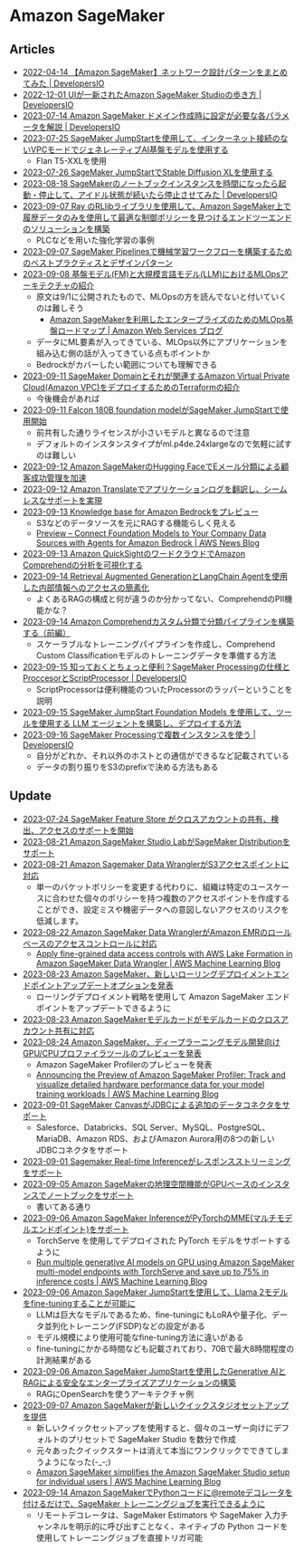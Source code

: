 # Amazon SageMaker

## Articles

- [2022-04-14 【Amazon SageMaker】ネットワーク設計パターンをまとめてみた | DevelopersIO](https://dev.classmethod.jp/articles/sagemaker-network-vpc-architecture-2022-04/#toc-1)
- [2022-12-01 UIが一新されたAmazon SageMaker Studioの歩き方 | DevelopersIO](https://dev.classmethod.jp/articles/how-to-walk-around-amazon-sagemaker-studio-new-ui/#toc-5)
- [2023-07-14 Amazon SageMaker ドメイン作成時に設定が必要な各パラメータを解説 | DevelopersIO](https://dev.classmethod.jp/articles/amazon-sagemaker-domain-setup-parameter/#toc-2)
- [2023-07-25 SageMaker JumpStartを使用して、インターネット接続のないVPCモードでジェネレーティブAI基盤モデルを使用する](https://aws.amazon.com/jp/blogs/machine-learning/use-generative-ai-foundation-models-in-vpc-mode-with-no-internet-connectivity-using-amazon-sagemaker-jumpstart/)
  - Flan T5-XXLを使用
- [2023-07-26 SageMaker JumpStartでStable Diffusion XLを使用する](https://aws.amazon.com/jp/blogs/machine-learning/use-stable-diffusion-xl-with-amazon-sagemaker-jumpstart-in-amazon-sagemaker-studio/)
- [2023-08-18 SageMakerのノートブックインスタンスを時間になったら起動・停止して、アイドル状態が続いたら停止させてみた | DevelopersIO](https://dev.classmethod.jp/articles/sagemaker-notebook-scheduled-start-stop/)
- [2023-09-07 Ray のRLlibライブラリを使用して、Amazon SageMaker上で履歴データのみを使用して最適な制御ポリシーを見つけるエンドツーエンドのソリューションを構築](https://aws.amazon.com/jp/blogs/machine-learning/optimize-equipment-performance-with-historical-data-ray-and-amazon-sagemaker/)
  - PLCなどを用いた強化学習の事例
- [2023-09-07 SageMaker Pipelinesで機械学習ワークフローを構築するためのベストプラクティスとデザインパターン](https://aws.amazon.com/jp/blogs/machine-learning/best-practices-and-design-patterns-for-building-machine-learning-workflows-with-amazon-sagemaker-pipelines/)
- [2023-09-08 基盤モデル(FM)と大規模言語モデル(LLM)におけるMLOpsアーキテクチャの紹介](https://aws.amazon.com/jp/blogs/news/fmops-llmops-operationalize-generative-ai-and-differences-with-mlops/)
  - 原文は9/1に公開されたもので、MLOpsの方を読んでないと付いていくのは難しそう
    - [Amazon SageMakerを利用したエンタープライズのためのMLOps基盤ロードマップ | Amazon Web Services ブログ](https://aws.amazon.com/jp/blogs/news/mlops-foundation-roadmap-for-enterprises-with-amazon-sagemaker-jp/)
  - データにML要素が入ってきている、MLOps以外にアプリケーションを組み込む側の話が入ってきている点もポイントか
  - Bedrockがカバーしたい範囲についても理解できる
- [2023-09-11 SageMaker Domainとそれが関連するAmazon Virtual Private Cloud(Amazon VPC)をデプロイするためのTerraformの紹介](https://aws.amazon.com/jp/blogs/machine-learning/amazon-sagemaker-domain-in-vpc-only-mode-to-support-sagemaker-studio-with-auto-shutdown-lifecycle-configuration-and-sagemaker-canvas-with-terraform/)
  - 今後機会があれば
- [2023-09-11 Falcon 180B foundation modelがSageMaker JumpStartで使用開始](https://aws.amazon.com/jp/blogs/machine-learning/falcon-180b-foundation-model-from-tii-is-now-available-via-amazon-sagemaker-jumpstart/)
  - 前共有した通りライセンスが小さいモデルと異なるので注意
  - デフォルトのインスタンスタイプがml.p4de.24xlargeなので気軽に試すのは難しい
- [2023-09-12 Amazon SageMakerのHugging FaceでEメール分類による顧客成功管理を加速](https://aws.amazon.com/jp/blogs/machine-learning/accelerate-client-success-management-through-email-classification-with-hugging-face-on-amazon-sagemaker/)
- [2023-09-12 Amazon Translateでアプリケーションログを翻訳し、シームレスなサポートを実現](https://aws.amazon.com/jp/blogs/machine-learning/unlocking-language-barriers-translate-application-logs-with-amazon-translate-for-seamless-support/)
- [2023-09-13 Knowledge base for Amazon Bedrockをプレビュー](https://aws.amazon.com/jp/about-aws/whats-new/2023/09/knowledge-base-amazon-bedrock-models-data-sources/)
  - S3などのデータソースを元にRAGする機能らしく見える
  - [Preview – Connect Foundation Models to Your Company Data Sources with Agents for Amazon Bedrock | AWS News Blog](https://aws.amazon.com/jp/blogs/aws/preview-connect-foundation-models-to-your-company-data-sources-with-agents-for-amazon-bedrock/)
- [2023-09-13 Amazon QuickSightのワードクラウドでAmazon Comprehendの分析を可視化する](https://aws.amazon.com/jp/blogs/machine-learning/visualize-an-amazon-comprehend-analysis-with-a-word-cloud-in-amazon-quicksight/)
- [2023-09-14 Retrieval Augmented GenerationとLangChain Agentを使用した内部情報へのアクセスの簡素化](https://aws.amazon.com/jp/blogs/machine-learning/simplify-access-to-internal-information-using-retrieval-augmented-generation-and-langchain-agents/)
  - よくあるRAGの構成と何が違うのか分かってない、ComprehendのPII機能かな？
- [2023-09-14 Amazon Comprehendカスタム分類で分類パイプラインを構築する（前編）](https://aws.amazon.com/jp/blogs/machine-learning/build-a-classification-pipeline-with-amazon-comprehend-custom-classification-part-i/)
  - スケーラブルなトレーニングパイプラインを作成し、Comprehend Custom Classificationモデルのトレーニングデータを準備する方法
- [2023-09-15 知っておくとちょっと便利？SageMaker Processingの仕様とProccesorとScriptProcessor | DevelopersIO](https://dev.classmethod.jp/articles/sagemaker-processing-proccesor-scriptprocessor/)
  - ScriptProcessorは便利機能のついたProcessorのラッパーということを説明
- [2023-09-15  SageMaker JumpStart Foundation Models を使用して、ツールを使用する LLM エージェントを構築し、デプロイする方法](https://aws.amazon.com/jp/blogs/machine-learning/learn-how-to-build-and-deploy-tool-using-llm-agents-using-aws-sagemaker-jumpstart-foundation-models/)
- [2023-09-16 SageMaker Processingで複数インスタンスを使う | DevelopersIO](https://dev.classmethod.jp/articles/sagemaker-processing-multi-instance/)
  - 自分がどれか、それ以外のホストとの通信ができるなど記載されている
  - データの割り振りをS3のprefixで決める方法もある

## Update

- [2023-07-24 SageMaker Feature Store がクロスアカウントの共有、検出、アクセスのサポートを開始](https://aws.amazon.com/jp/about-aws/whats-new/2023/07/amazon-sagemaker-feature-store-account-sharing-discovery-access/)
- [2023-08-21 Amazon SageMaker Studio LabがSageMaker Distributionをサポート](https://aws.amazon.com/jp/about-aws/whats-new/2023/08/amazon-sagemaker-studio-lab-supports-sagemaker-distribution/)
- [2023-08-21 Amazon Sagemaker Data WranglerがS3アクセスポイントに対応](https://aws.amazon.com/jp/about-aws/whats-new/2023/08/amazon-sagemaker-data-wrangler-s3-access-points/)
  - 単一のバケットポリシーを変更する代わりに、組織は特定のユースケースに合わせた個々のポリシーを持つ複数のアクセスポイントを作成することができ、設定ミスや機密データへの意図しないアクセスのリスクを低減します。
- [2023-08-22 Amazon SageMaker Data WranglerがAmazon EMRのロールベースのアクセスコントロールに対応](https://aws.amazon.com/jp/about-aws/whats-new/2023/08/amazon-sagemaker-data-wrangler-role-access-emr/)
  - [Apply fine-grained data access controls with AWS Lake Formation in Amazon SageMaker Data Wrangler | AWS Machine Learning Blog](https://aws.amazon.com/jp/blogs/machine-learning/apply-fine-grained-data-access-controls-with-aws-lake-formation-in-amazon-sagemaker-data-wrangler/)
- [2023-08-23 Amazon SageMaker、新しいローリングデプロイメントエンドポイントアップデートオプションを発表](https://aws.amazon.com/jp/about-aws/whats-new/2023/08/amazon-sagemaker-rolling-deployment-endpoint-update-option/)
  - ローリングデプロイメント戦略を使用して Amazon SageMaker エンドポイントをアップデートできるように
- [2023-08-23 Amazon SageMakerモデルカードがモデルカードのクロスアカウント共有に対応](https://aws.amazon.com/jp/about-aws/whats-new/2023/08/amazon-sagemaker-model-cards-cross-account-sharing-model-cards/)
- [2023-08-24 Amazon SageMaker、ディープラーニングモデル開発向けGPU/CPUプロファイラツールのプレビューを発表](https://aws.amazon.com/jp/about-aws/whats-new/2023/08/amazon-sagemaker-preview-gpu-cpu-profiler-tooling-model-development/)
  - Amazon SageMaker Profilerのプレビューを発表
  - [Announcing the Preview of Amazon SageMaker Profiler: Track and visualize detailed hardware performance data for your model training workloads | AWS Machine Learning Blog](https://aws.amazon.com/jp/blogs/machine-learning/announcing-the-preview-of-amazon-sagemaker-profiler-track-and-visualize-detailed-hardware-performance-data-for-your-model-training-workloads/)
- [2023-09-01 SageMaker CanvasがJDBCによる追加のデータコネクタをサポート](https://aws.amazon.com/jp/about-aws/whats-new/2023/09/amazon-sagemaker-canvas-data-connectors-jdbc/)
  - Salesforce、Databricks、SQL Server、MySQL、PostgreSQL、MariaDB、Amazon RDS、およびAmazon Aurora用の8つの新しいJDBCコネクタをサポート
- [2023-09-01 Sagemaker Real-time Inferenceがレスポンスストリーミングをサポート](https://aws.amazon.com/jp/about-aws/whats-new/2023/09/sagemaker-real-time-inference-response-streaming/)
- [2023-09-05 Amazon SageMakerの地理空間機能がGPUベースのインスタンスでノートブックをサポート](https://aws.amazon.com/jp/about-aws/whats-new/2023/09/amazon-sagemaker-geospatial-notebook-gpu-instances/)
  - 書いてある通り
- [2023-09-06 Amazon SageMaker InferenceがPyTorchのMME(マルチモデルエンドポイント)をサポート](https://aws.amazon.com/jp/about-aws/whats-new/2023/09/amazon-sagemaker-inference-multi-model-endpoints-pytorch/)
  - TorchServe を使用してデプロイされた PyTorch モデルをサポートするように
  - [Run multiple generative AI models on GPU using Amazon SageMaker multi-model endpoints with TorchServe and save up to 75% in inference costs | AWS Machine Learning Blog](https://aws.amazon.com/jp/blogs/machine-learning/run-multiple-generative-ai-models-on-gpu-using-amazon-sagemaker-multi-model-endpoints-with-torchserve-and-save-up-to-75-in-inference-costs/)
- [2023-09-06 Amazon SageMaker JumpStartを使用して、Llama 2モデルをfine-tuningすることが可能に](https://aws.amazon.com/jp/blogs/machine-learning/fine-tune-llama-2-for-text-generation-on-amazon-sagemaker-jumpstart/)
  - LLMは巨大なモデルであるため、fine-tuningにもLoRAや量子化、データ並列化トレーニング(FSDP)などの設定がある
  - モデル規模により使用可能なfine-tuning方法に違いがある
  - fine-tuningにかかる時間なども記載されており、70Bで最大8時間程度の計測結果がある
- [2023-09-06 Amazon SageMaker JumpStartを使用したGenerative AIとRAGによる安全なエンタープライズアプリケーションの構築](https://aws.amazon.com/jp/blogs/machine-learning/build-a-secure-enterprise-application-with-generative-ai-and-rag-using-amazon-sagemaker-jumpstart/)
  - RAGにOpenSearchを使うアーキテクチャ例
- [2023-09-07 Amazon SageMakerが新しいクイックスタジオセットアップを提供](https://aws.amazon.com/jp/about-aws/whats-new/2023/09/amazon-sagemaker-quick-studio-setup-experience/)
  - 新しいクイックセットアップを使用すると、個々のユーザー向けにデフォルトのプリセットで SageMaker Studio を数分で作成
  - 元々あったクイックスタートは消えて本当にワンクリックでできてしまうようになった(-_-;)
  - [Amazon SageMaker simplifies the Amazon SageMaker Studio setup for individual users | AWS Machine Learning Blog](https://aws.amazon.com/jp/blogs/machine-learning/amazon-sagemaker-simplifies-the-amazon-sagemaker-studio-setup-for-individual-users/)
- [2023-09-14 Amazon SageMakerでPythonコードに@remoteデコレータを付けるだけで、SageMaker トレーニングジョブを実行できるように](https://aws.amazon.com/jp/blogs/machine-learning/fine-tune-falcon-7b-and-other-llms-on-amazon-sagemaker-with-remote-decorator/)
  - リモートデコレータは、SageMaker Estimators や SageMaker 入力チャンネルを明示的に呼び出すことなく、ネイティブの Python コードを使用してトレーニングジョブを直接トリガ可能